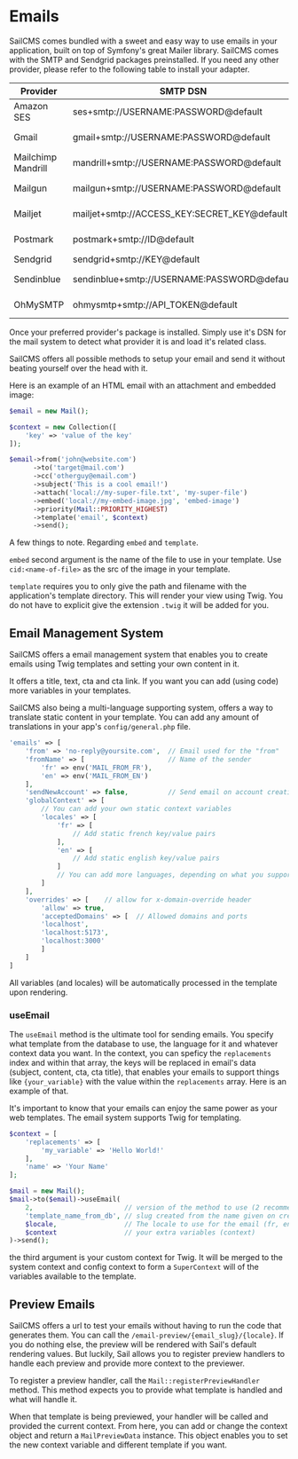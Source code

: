 # Emails <Badge type="tip" text="3.0.0" />

SailCMS comes bundled with a sweet and easy way to use emails in your application, built on top of Symfony's great
Mailer library. SailCMS comes with the SMTP and Sendgrid packages preinstalled. If you need any other provider, please 
refer to the following table to install your adapter.


| Provider           | SMTP DSN | Package |
| ------------------ | -------- | ------------------ |
| Amazon SES         |    ses+smtp://USERNAME:PASSWORD@default      | symfony/amazon-mailer |
| Gmail              |    gmail+smtp://USERNAME:PASSWORD@default      | symfony/google-mailer |
| Mailchimp Mandrill |      mandrill+smtp://USERNAME:PASSWORD@default    | symfony/mailchimp-mailer |
| Mailgun            |   mailgun+smtp://USERNAME:PASSWORD@default      | symfony/mailgun-mailer |
| Mailjet            |      mailjet+smtp://ACCESS_KEY:SECRET_KEY@default    | symfony/mailjet-mailer |
| Postmark           |     postmark+smtp://ID@default     | symfony/postmark-mailer |
| Sendgrid   |     sendgrid+smtp://KEY@default     | Preinstalled |
| Sendinblue         |    sendinblue+smtp://USERNAME:PASSWORD@default      | symfony/sendinblue-mailer |
| OhMySMTP           |        ohmysmtp+smtp://API_TOKEN@default  | symfony/oh-my-smtp-mailer |

Once your preferred provider's package is installed. Simply use it's DSN for the mail system to detect what provider
it is and load it's related class.

SailCMS offers all possible methods to setup your email and send it without beating yourself over the head with it.

Here is an example of an HTML email with an attachment and embedded image:

```php
$email = new Mail();

$context = new Collection([
    'key' => 'value of the key'
]);

$email->from('john@website.com')
      ->to('target@mail.com')
      ->cc('otherguy@email.com')
      ->subject('This is a cool email!')
      ->attach('local://my-super-file.txt', 'my-super-file')
      ->embed('local://my-embed-image.jpg', 'embed-image')
      ->priority(Mail::PRIORITY_HIGHEST)
      ->template('email', $context)
      ->send();
```

A few things to note. Regarding `embed` and `template`.

`embed` second argument is the name of the file to use in your template. Use `cid:<name-of-file>` as the src of the image
in your template.

`template` requires you to only give the path and filename with the application's template directory. This will render
your view using Twig. You do not have to explicit give the extension `.twig` it will be added for you.

## Email Management System

SailCMS offers a email management system that enables you to create emails using Twig templates and setting your own
content in it.

It offers a title, text, cta and cta link. If you want you can add (using code) more variables in your templates.

SailCMS also being a multi-language supporting system, offers a way to translate static content in your template. You
can add any amount of translations in your app's `config/general.php` file.

```php
'emails' => [
    'from' => 'no-reply@yoursite.com',  // Email used for the "from"
    'fromName' => [                     // Name of the sender
        'fr' => env('MAIL_FROM_FR'),
        'en' => env('MAIL_FROM_EN')
    ],
    'sendNewAccount' => false,          // Send email on account creation?
    'globalContext' => [
        // You can add your own static context variables
        'locales' => [
            'fr' => [
                // Add static french key/value pairs
            ],
            'en' => [
                // Add static english key/value pairs
            ]
            // You can add more languages, depending on what you support
        ]
    ],
    'overrides' => [    // allow for x-domain-override header
        'allow' => true,
        'acceptedDomains' => [  // Allowed domains and ports
        'localhost', 
        'localhost:5173', 
        'localhost:3000'
        ]
    ]
]
```

All variables (and locales) will be automatically processed in the template upon rendering.

### useEmail

The `useEmail` method is the ultimate tool for sending emails. You specify what template from the database to use, the
language for it and whatever context data you want. In the context, you can speficy the `replacements` index and within
that array, the keys will be replaced in email's data (subject, content, cta, cta title), that enables your emails to support
things like `{your_variable}` with the value within the `replacements` array. Here is an example of that.

It's important to know that your emails can enjoy the same power as your web templates. The email system supports Twig
for templating.

```php
$context = [
    'replacements' => [
        'my_variable' => 'Hello World!'
    ],
    'name' => 'Your Name'
];

$mail = new Mail();
$mail->to($email)->useEmail(
    2,                       // version of the method to use (2 recommended)
    'template_name_from_db', // slug created from the name given on creation
    $locale,                 // The locale to use for the email (fr, en, etc.)
    $context                 // your extra variables (context)
)->send();
```

the third argument is your custom context for Twig. It will be merged to the system context and config context to form
a `SuperContext` will of the variables available to the template.

## Preview Emails

SailCMS offers a url to test your emails without having to run the code that generates them. You
can call the `/email-preview/{email_slug}/{locale}`. If you do nothing else, the preview will be
rendered with Sail's default rendering values. But luckily, Sail allows you to register preview handlers
to handle each preview and provide more context to the previewer.

To register a preview handler, call the `Mail::registerPreviewHandler` method. This method expects you
to provide what template is handled and what will handle it.

When that template is being previewed, your handler will be called and provided the current context. From
here, you can add or change the context object and return a `MailPreviewData` instance. This object
enables you to set the new context variable and different template if you want.